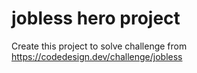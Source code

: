 # jobless hero project

Create this project to solve challenge from https://codedesign.dev/challenge/jobless